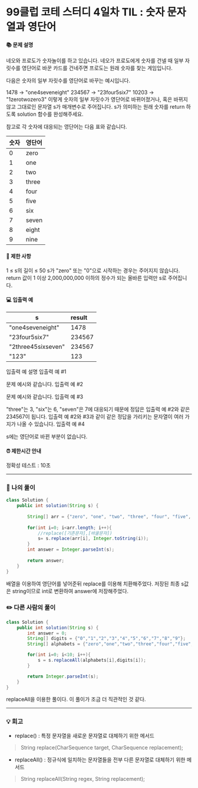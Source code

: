 # 99클럽 코테 스터디 4일차 TIL : 숫자 문자열과 영단어

#### 📚 문제 설명
네오와 프로도가 숫자놀이를 하고 있습니다. 네오가 프로도에게 숫자를 건넬 때 일부 자릿수를 영단어로 바꾼 카드를 건네주면 프로도는 원래 숫자를 찾는 게임입니다.

다음은 숫자의 일부 자릿수를 영단어로 바꾸는 예시입니다.

1478 → "one4seveneight"
234567 → "23four5six7"
10203 → "1zerotwozero3"
이렇게 숫자의 일부 자릿수가 영단어로 바뀌어졌거나, 혹은 바뀌지 않고 그대로인 문자열 s가 매개변수로 주어집니다. s가 의미하는 원래 숫자를 return 하도록 solution 함수를 완성해주세요.

참고로 각 숫자에 대응되는 영단어는 다음 표와 같습니다.

|숫자|영단어|
|---|:---|
|0|zero|
|1|one|
|2|two|
|3|three|
|4|four|
|5|five|
|6|six|
|7|seven|
|8|eight|
|9|nine|


#### 📌 제한 사항 
1 ≤ s의 길이 ≤ 50
s가 "zero" 또는 "0"으로 시작하는 경우는 주어지지 않습니다.
return 값이 1 이상 2,000,000,000 이하의 정수가 되는 올바른 입력만 s로 주어집니다.


#### 💻 입출력 예
|s|result|
|---|:---|
|"one4seveneight"|1478|
|"23four5six7"|234567|
|"2three45sixseven"|234567|
|"123"|123|

입출력 예 설명
입출력 예 #1

문제 예시와 같습니다.
입출력 예 #2

문제 예시와 같습니다.
입출력 예 #3

"three"는 3, "six"는 6, "seven"은 7에 대응되기 때문에 정답은 입출력 예 #2와 같은 234567이 됩니다.
입출력 예 #2와 #3과 같이 같은 정답을 가리키는 문자열이 여러 가지가 나올 수 있습니다.
입출력 예 #4

s에는 영단어로 바뀐 부분이 없습니다.

#### ⏰ 제한시간 안내
정확성 테스트 : 10초


---
### 📝 나의 풀이
```java
class Solution {
    public int solution(String s) {
        
        String[] arr = {"zero", "one", "two", "three", "four", "five", "six", "seven", "eight", "nine"};
        
        for(int i=0; i<arr.length; i++){
            //replace([기존문자],[바꿀문자])            
            s= s.replace(arr[i], Integer.toString(i));
        }
        int answer = Integer.parseInt(s);
        
        return answer;
    }
}
```
배열을 이용하여 영단어를 넣어준뒤 replace를 이용해 치환해주었다.
저장된 최종 s값은 string이므로 int로 변환하여 answer에 저장해주었다.


### ✏️ 다른 사람의 풀이
```java
class Solution {
    public int solution(String s) {
        int answer = 0;
        String[] digits = {"0","1","2","3","4","5","6","7","8","9"};
        String[] alphabets = {"zero","one","two","three","four","five","six","seven","eight","nine"};

        for(int i=0; i<10; i++){
            s = s.replaceAll(alphabets[i],digits[i]);
        }

        return Integer.parseInt(s);
    }
}

```
replaceAll을 이용한 풀이다. 이 풀이가 조금 더 직관적인 것 같다.

---
### 💡 회고

- replace() : 특정 문자열을 새로운 문자열로 대체하기 위한 메서드
> String replace(CharSequence target, CharSequence replacement);

- replaceAll() : 정규식에 일치하는 문자열들을 전부 다른 문자열로 대체하기 위한 메서드
> String replaceAll(String regex, String replacement);
